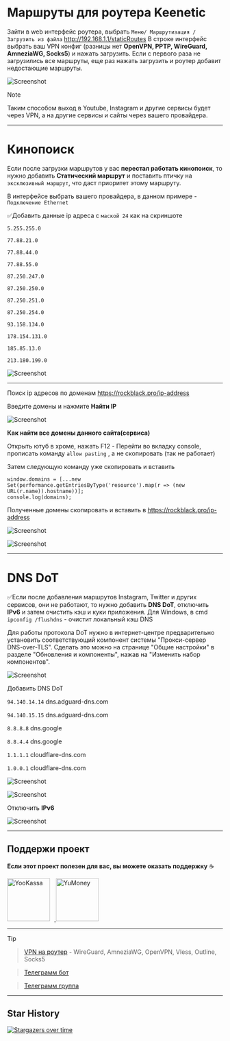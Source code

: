 # Маршруты для роутера Keenetic

 Зайти в web интерфейс роутера, выбрать `Меню/ Маршрутизация / Загрузить из файла` http://192.168.1.1/staticRoutes В строке интерфейс выбрать ваш VPN конфиг (разницы нет **OpenVPN, PPTP, WireGuard, AmneziaWG, Socks5**) и нажать загрузить. Если с первого раза не загрузились все маршруты, еще раз нажать загрузить и роутер добавит недостающие маршруты.

![Screenshot](https://rockblack.su/images/Screenshot_153.jpg)
> [!NOTE]
> Таким способом выход в Youtube, Instagram и другие сервисы будет через VPN, а на другие сервисы и сайты через вашего провайдера.


____
# Кинопоиск
Если после загрузки маршрутов у вас **перестал работать кинопоиск**, то нужно добавить **Статический маршрут** и поставить птичку на `эксклюзивный маршрут`, что даст приоритет этому маршруту. 

В интерфейсе выбрать вашего провайдера, в данном примере - `Подключение Ethernet`

:white_check_mark:Добавить данные ip адреса с `маской 24` как на скриншоте
```
5.255.255.0
```
```
77.88.21.0
```
```
77.88.44.0
```
```
77.88.55.0
```
```
87.250.247.0
```
```
87.250.250.0
```
```
87.250.251.0
```
```
87.250.254.0
```
```
93.158.134.0
```
```
178.154.131.0
```
```
185.85.13.0
```
```
213.180.199.0
```


![Screenshot](https://rockblack.su/images/Screenshot_160.jpg)

____
Поиск ip адресов по доменам https://rockblack.pro/ip-address

Введите домены и нажмите **Найти IP**

![Screenshot](https://rockblack.pro/images/github/Screenshot_10.jpg)

**Как найти все домены данного сайта(сервиса)**

Открыть ютуб в хроме, нажать F12 - Перейти во вкладку console, прописать команду `allow pasting` , а не скопировать (так не работает)

Затем следующую команду уже скопировать и вставить
```
window.domains = [...new Set(performance.getEntriesByType('resource').map(r => (new URL(r.name)).hostname))];
console.log(domains);
```
Полученные домены скопировать и вставить в https://rockblack.pro/ip-address

![Screenshot](https://rockblack.pro/images/github/s12.jpg)

![Screenshot](https://rockblack.pro/images/github/Screenshot_36.jpg)

____

# DNS DoT
:white_check_mark:Если после добавления маршрутов Instagram, Twitter и других сервисов, они не работают, то нужно добавить **DNS DoT**, отключить **IPv6** и затем очистить кэш и куки приложения. Для Windows, в cmd `ipconfig /flushdns` - очистит локальный кэш DNS

Для работы протокола DoT нужно в интернет-центре предварительно установить соответствующий компонент системы "Прокси-сервер DNS-over-TLS". Сделать это можно на странице "Общие настройки" в разделе "Обновления и компоненты", нажав на "Изменить набор компонентов".

![Screenshot](https://rockblack.pro/images/dot.png)

Добавить DNS DoT

`94.140.14.14`  dns.adguard-dns.com

`94.140.15.15` dns.adguard-dns.com

`8.8.8.8`  dns.google

`8.8.4.4`  dns.google

`1.1.1.1` cloudflare-dns.com

`1.0.0.1`  cloudflare-dns.com

![Screenshot](https://rockblack.su/images/vless/DNS1.jpg)

![Screenshot](https://rockblack.su/images/vless/DNS2.jpg)

Отключить **IPv6**

![Screenshot](https://rockblack.pro/images/Screenshot_33.jpg)


____

## Поддержи проект

**Если этот проект полезен для вас, вы можете оказать поддержку** :coffee:

<p align="left">
  <a href="https://yookassa.ru/my/i/aD3025LTifTf/l" target="_blank">
    <img src="https://rockblack.pro/images/github/youkassa.png" alt="YooKassa" width="100" style="margin-right: 10px;">
  </a><a href="https://yoomoney.ru/to/4100117689665720" target="_blank">
    <img src="https://rockblack.pro/images/github/umoney.png" alt="YuMoney" width="100">
  </a>
</p>

____

> [!TIP]

> [VPN на роутер](https://rockblack.pro/price) - WireGuard, AmneziaWG, OpenVPN, Vless, Outline, Socks5

> [Телеграмм бот](https://t.me/RockBlack_bot)

> [Телеграмм группа](https://t.me/rockblack_vpn)
>



____
## Star History

[![Stargazers over time](https://starchart.cc/RockBlack-VPN/ip-address.svg?variant=adaptive)](https://starchart.cc/RockBlack-VPN/ip-address)
